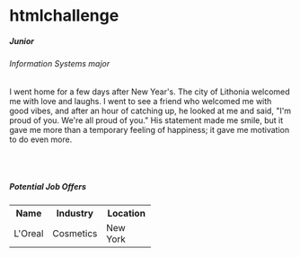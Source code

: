 # htmlchallenge
<html>
  <head>
    <title>The Lauren Owen Story: Why the hood loves me</title>
  </head>
  <body>
    <h5>Junior</h5>
    <h6>Information Systems major</h6>
    <p>I went home for a few days after New Year's. The city of Lithonia welcomed me with love and laughs. I went to see a friend who welcomed me with good vibes, and after an hour of catching up, he looked at me and said, "I'm proud of you. We're all proud of you." His statement made me smile, but it gave me more than a temporary feeling of happiness; it gave me motivation to do even more.</p>
    <p>
    </p>
    <br>
    <br>
    <h5>Potential Job Offers</h5>
    <table style="width:50%">
      <tr>
        <th>Name</th>
        <th>Industry</th>
        <th>Location</th>
      </tr>
      <tr>
        <td>L'Oreal</td>
        <td>Cosmetics</td>
        <td>New York</td>
      </tr>
    </table>
    
  </body>  
</html>
